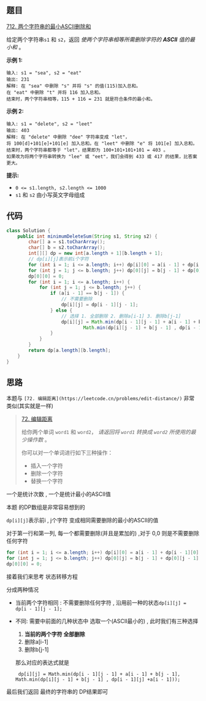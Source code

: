 ## 题目

[712. 两个字符串的最小ASCII删除和](https://leetcode.cn/problems/minimum-ascii-delete-sum-for-two-strings/)

给定两个字符串`s1` 和 `s2`，返回 *使两个字符串相等所需删除字符的 **ASCII** 值的最小和* 。

 

**示例 1:**

```
输入: s1 = "sea", s2 = "eat"
输出: 231
解释: 在 "sea" 中删除 "s" 并将 "s" 的值(115)加入总和。
在 "eat" 中删除 "t" 并将 116 加入总和。
结束时，两个字符串相等，115 + 116 = 231 就是符合条件的最小和。
```

**示例 2:**

```
输入: s1 = "delete", s2 = "leet"
输出: 403
解释: 在 "delete" 中删除 "dee" 字符串变成 "let"，
将 100[d]+101[e]+101[e] 加入总和。在 "leet" 中删除 "e" 将 101[e] 加入总和。
结束时，两个字符串都等于 "let"，结果即为 100+101+101+101 = 403 。
如果改为将两个字符串转换为 "lee" 或 "eet"，我们会得到 433 或 417 的结果，比答案更大。
```

 

**提示:**

- `0 <= s1.length, s2.length <= 1000`
- `s1` 和 `s2` 由小写英文字母组成

## 代码

```java
class Solution {
    public int minimumDeleteSum(String s1, String s2) {
        char[] a = s1.toCharArray();
        char[] b = s2.toCharArray();
        int[][] dp = new int[a.length + 1][b.length + 1];
        // dp[i][j]表示前i个字符
        for (int i = 1; i <= a.length; i++) dp[i][0] = a[i - 1] + dp[i - 1][0];
        for (int j = 1; j <= b.length; j++) dp[0][j] = b[j - 1] + dp[0][j - 1];
        dp[0][0] = 0;
        for (int i = 1; i <= a.length; i++) {
            for (int j = 1; j <= b.length; j++) {
                if (a[i - 1] == b[j - 1]) {
                    // 不需要删除
                    dp[i][j] = dp[i - 1][j - 1];
                } else {
                    // 选择 1. 全部删除 2. 删除a[i-1] 3. 删除b[j-1]
                    dp[i][j] = Math.min(dp[i - 1][j - 1] + a[i - 1] + b[j - 1],
                            Math.min(dp[i][j - 1] + b[j - 1] , dp[i - 1][j] +a[i - 1]));
                }
            }
        }
        return dp[a.length][b.length];
    }
}
```

## 思路

本题与  `[72. 编辑距离](https://leetcode.cn/problems/edit-distance/)` 非常类似(其实就是一样)

> [72. 编辑距离](https://leetcode.cn/problems/edit-distance/)
>
> 给你两个单词 `word1` 和 `word2`， *请返回将 `word1` 转换成 `word2` 所使用的最少操作数* 。
>
> 你可以对一个单词进行如下三种操作：
>
> - 插入一个字符
> - 删除一个字符
> - 替换一个字符

一个是统计次数 , 一个是统计最小的ASCII值

本题 的DP数组是非常容易想到的

`dp[i][j]`表示前i , j个字符  变成相同需要删除的最小的ASCII的值

对于第一行和第一列,  每一个都需要删除(并且是累加的)  ,对于 0,0 则是不需要删除任何字符

```java
for (int i = 1; i <= a.length; i++) dp[i][0] = a[i - 1] + dp[i - 1][0];
for (int j = 1; j <= b.length; j++) dp[0][j] = b[j - 1] + dp[0][j - 1];
dp[0][0] = 0;
```

接着我们来思考 状态转移方程

分成两种情况

- 当前两个字符相同 : 不需要删除任何字符 , 沿用前一种的状态`dp[i][j] = dp[i - 1][j - 1];`

- 不同: 需要中前面的几种状态中 选取一个(ASCII最小的)  , 此时我们有三种选择

  1. **当前的两个字符 全部删除**
  2. 删除a[i-1]
  3. 删除b[j-1]

  那么对应的表达式就是

  ` dp[i][j] = Math.min(dp[i - 1][j - 1] + a[i - 1] + b[j - 1], Math.min(dp[i][j - 1] + b[j - 1] , dp[i - 1][j] +a[i - 1]));`

最后我们返回 最终的字符串的 DP结果即可